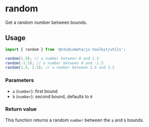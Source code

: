 # random

Get a random number between bounds.

## Usage

```js twoslash
import { random } from '@studiometa/js-toolkit/utils';

random(1.5); // a number between 0 and 1.5
random(-1.5); // a number between 0 and -1.5
random(1.5, 2.5); // a number between 1.5 and 2.5
```

### Parameters

- `a` (`number`): first bound
- `b` (`number`): second bound, defaults to `0`

### Return value

This function returns a random `number` between the `a` and `b` bounds.
